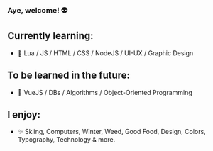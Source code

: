 ### Aye, welcome! 👽

## Currently learning:

- 🔔 Lua / JS / HTML / CSS / NodeJS / UI-UX / Graphic Design
  <br>

## To be learned in the future:

- 🔔 VueJS / DBs / Algorithms / Object-Oriented Programming
  <br>

## I enjoy:

- ✨ Skiing, Computers, Winter, Weed, Good Food, Design, Colors, Typography, Technology & more.